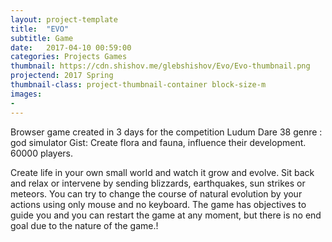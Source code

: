 ```yaml
---
layout: project-template
title:  "EVO"
subtitle: Game
date:   2017-04-10 00:59:00
categories: Projects Games
thumbnail: https://cdn.shishov.me/glebshishov/Evo/Evo-thumbnail.png
projectend: 2017 Spring
thumbnail-class: project-thumbnail-container block-size-m
images:
- 
---
```

Browser game created in 3 days for the competition Ludum Dare 38
genre : god simulator
Gist: Create flora and fauna, influence their development. 60000 players.

Create life in your own small world and watch it grow and evolve. Sit back and relax or intervene by sending blizzards, earthquakes, sun strikes or meteors. You can try to change the course of natural evolution by your actions using only mouse and no keyboard. The game has objectives to guide you and you can restart the game at any moment, but there is no end goal due to the nature of the game.!
